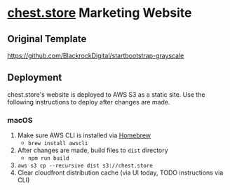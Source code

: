 # [chest.store](https://chest.store) Marketing Website

## Original Template

https://github.com/BlackrockDigital/startbootstrap-grayscale

## Deployment

chest.store's website is deployed to AWS S3 as a static site. Use the
following instructions to deploy after changes are made.

### macOS

1. Make sure AWS CLI is installed via [Homebrew](https://brew.sh/)
    - `brew install awscli`
2. After changes are made, build files to `dist` directory
    - `npm run build`
3. `aws s3 cp --recursive dist s3://chest.store`
4. Clear cloudfront distribution cache (via UI today, TODO instructions via CLI)
